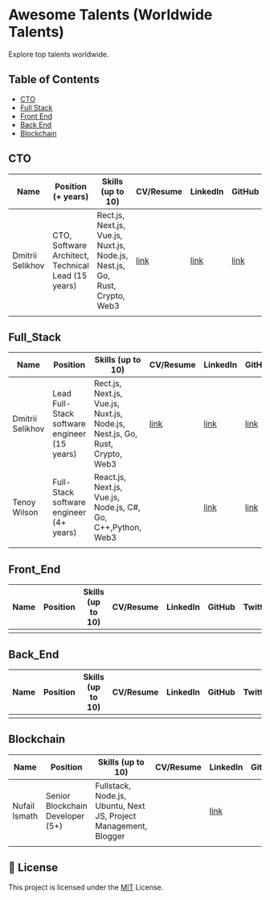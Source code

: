 # Awesome Talents (Worldwide Talents)

[//]: # "[![Awesome](https://cdn.rawgit.com/sindresorhus/awesome/d7305f38d29fed78fa85652e3a63e154dd8e8829/media/badge.svg)](https://github.com/sindresorhus/awesome)"

Explore top talents worldwide.

## Table of Contents

- [CTO](#CTO)
- [Full Stack](#Full_Stack)
- [Front End](#Front_End)
- [Back End](#Back_End)
- [Blockchain](#Blockchain)

## CTO

| Name             | Position (+ years)                                 | Skills (up to 10)                                                           | CV/Resume                                   | LinkedIn                                     | GitHub                               | Twitter                         | Portfolio                                   | NPM                                 |
| ---------------- | -------------------------------------------------- | --------------------------------------------------------------------------- | ------------------------------------------- | -------------------------------------------- | ------------------------------------ | ------------------------------- | ------------------------------------------- | ----------------------------------- |
| Dmitrii Selikhov | CTO, Software Architect, Technical Lead (15 years) | Rect.js, Next.js, Vue.js, Nuxt.js, Node.js, Nest.js, Go, Rust, Crypto, Web3 | [link](https://dmitrii-selikhov.vercel.app) | [link](https://www.linkedin.com/in/dimetrix) | [link](https://github.com/idimetrix) | [link](https://x.com/idimetrix) | [link](https://dmitrii-selikhov.vercel.app) | [link](https://npmjs.com/~dimetrix) |
|                  |                                                    |                                                                             |                                             |                                              |                                      |                                 |                                             |                                     |

## Full_Stack

| Name             | Position                                     | Skills (up to 10)                                                           | CV/Resume                                   | LinkedIn                                                   | GitHub                               | Twitter                         | Portfolio                                   | NPM                                 |
| ---------------- | -------------------------------------------- | --------------------------------------------------------------------------- | ------------------------------------------- | ---------------------------------------------------------- | ------------------------------------ | ------------------------------- | ------------------------------------------- | ----------------------------------- |
| Dmitrii Selikhov | Lead Full-Stack software engineer (15 years) | Rect.js, Next.js, Vue.js, Nuxt.js, Node.js, Nest.js, Go, Rust, Crypto, Web3 | [link](https://dmitrii-selikhov.vercel.app) | [link](https://www.linkedin.com/in/dimetrix)               | [link](https://github.com/idimetrix) | [link](https://x.com/idimetrix) | [link](https://dmitrii-selikhov.vercel.app) | [link](https://npmjs.com/~dimetrix) |
| Tenoy Wilson     | Full-Stack software engineer (4+ years)      | React.js, Next.js, Vue.js, Node.js, C#, Go, C++,Python, Web3                |                                             | [link](https://www.linkedin.com/in/tenoy-wilson-9a206894/) | [link](https://github.com/Tenoywil)  |                                 |                                             |                                     |
|                  |                                              |                                                                             |                                             |                                                            |                                      |                                 |                                             |                                     |

## Front_End

| Name | Position | Skills (up to 10) | CV/Resume | LinkedIn | GitHub | Twitter | Portfolio | NPM |
| ---- | -------- | ----------------- | --------- | -------- | ------ | ------- | --------- | --- |
|      |          |                   |           |          |        |         |           |     |

## Back_End

| Name | Position | Skills (up to 10) | CV/Resume | LinkedIn | GitHub | Twitter | Portfolio | NPM |
| ---- | -------- | ----------------- | --------- | -------- | ------ | ------- | --------- | --- |
|      |          |                   |           |          |        |         |           |     |

## Blockchain

| Name          | Position                         | Skills (up to 10)                                                | CV/Resume | LinkedIn                                               | GitHub | Twitter | Portfolio | NPM |
| ------------- | -------------------------------- | ---------------------------------------------------------------- | --------- | ------------------------------------------------------ | ------ | ------- | --------- | --- |
| Nufail Ismath | Senior Blockchain Developer (5+) | Fullstack, Node.js, Ubuntu, Next JS, Project Management, Blogger |           | [link](https://www.linkedin.com/in/nufail-i-61377b10b) |        |         |           |     |
|               |                                  |                                                                  |           |                                                        |        |         |           |     |

## 📝 License

This project is licensed under the [MIT](./LICENSE) License.

